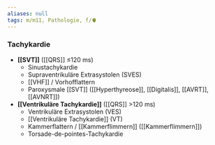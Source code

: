```yaml
---
aliases: null
tags: m/m11, Pathologie, f/🫀
---
```

### Tachykardie
- **[[SVT]]** ([[QRS]] ≤120 ms)
	- Sinustachykardie
	- Supraventrikuläre Extrasystolen (SVES)
	- [[VHF]] / Vorhofflattern
	- Paroxysmale [[SVT]] ([[Hyperthyreose]], [[Digitalis]], [[AVRT]], [[AVNRT]])
- **[[Ventrikuläre Tachykardie]]** ([[QRS]] >120 ms)
	- Ventrikuläre Extrasystolen (VES)
	- [[Ventrikuläre Tachykardie]] (VT)
	- Kammerflattern / [[Kammerflimmern]] ([[Kammerflimmern]])
	- Torsade-de-pointes-Tachykardie